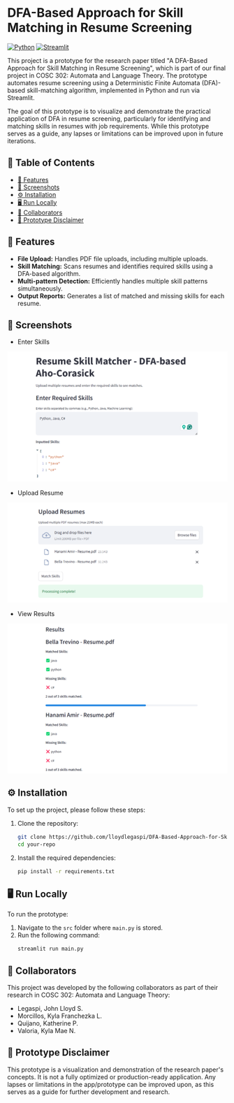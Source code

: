 # DFA-Based Approach for Skill Matching in Resume Screening

[![Python](https://img.shields.io/badge/python-3.8%2B-blue)](https://www.python.org/) [![Streamlit](https://img.shields.io/badge/streamlit-0.84.0-blue)](https://streamlit.io/)

This project is a prototype for the research paper titled "A DFA-Based Approach for Skill Matching in Resume Screening", which is part of our final project in COSC 302: Automata and Language Theory. The prototype automates resume screening using a Deterministic Finite Automata (DFA)-based skill-matching algorithm, implemented in Python and run via Streamlit.

The goal of this prototype is to visualize and demonstrate the practical application of DFA in resume screening, particularly for identifying and matching skills in resumes with job requirements. While this prototype serves as a guide, any lapses or limitations can be improved upon in future iterations.

## 📑 Table of Contents 
- [🧩 Features](#features)
- [📸 Screenshots](#screenshots)
- [⚙️ Installation](#installation)
- [🖥️ Run Locally](#run-locally)
- [👯 Collaborators](#collaborators)
- [📍 Prototype Disclaimer](#prototype-disclaimer)

## 🧩 Features
- **File Upload:** Handles PDF file uploads, including multiple uploads.
- **Skill Matching:** Scans resumes and identifies required skills using a DFA-based algorithm.
- **Multi-pattern Detection:** Efficiently handles multiple skill patterns simultaneously.
- **Output Reports:** Generates a list of matched and missing skills for each resume.

## 📸 Screenshots
- Enter Skills

![Enter Skills](public/img/1-Enter-Skills.png)

- Upload Resume

![Upload Resume](public/img/2-Upload-Resume.png)

- View Results

![Results](public/img/3-Results.png)

## ⚙️ Installation
To set up the project, please follow these steps:
1. Clone the repository:
   ```bash
   git clone https://github.com/lloydlegaspi/DFA-Based-Approach-for-Skill-Matching-in-Resume-Screening.git
   cd your-repo
   ```
2. Install the required dependencies:
   ```bash
   pip install -r requirements.txt
   ```
   
## 🖥️ Run Locally
To run the prototype:
1. Navigate to the `src` folder where `main.py` is stored.
2. Run the following command:
   ```bash
   streamlit run main.py
   ```

## 👯 Collaborators
This project was developed by the following collaborators as part of their research in COSC 302: Automata and Language Theory:
- Legaspi, John Lloyd S.
- Morcillos, Kyla Franchezka L.
- Quijano, Katherine P.
- Valoria, Kyla Mae N.

## 📍 Prototype Disclaimer
This prototype is a visualization and demonstration of the research paper's concepts. It is not a fully optimized or production-ready application. Any lapses or limitations in the app/prototype can be improved upon, as this serves as a guide for further development and research.
     
